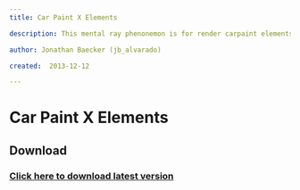 ```yaml
---
title: Car Paint X Elements

description: This mental ray phenonemon is for render carpaint elements

author: Jonathan Baecker (jb_alvarado)

created:  2013-12-12

---
```


Car Paint X Elements
=========


Download
--------

### [Click here to download latest version](https://github.com/jb-alvarado/CarPaintXElements/archive/master.zip)
